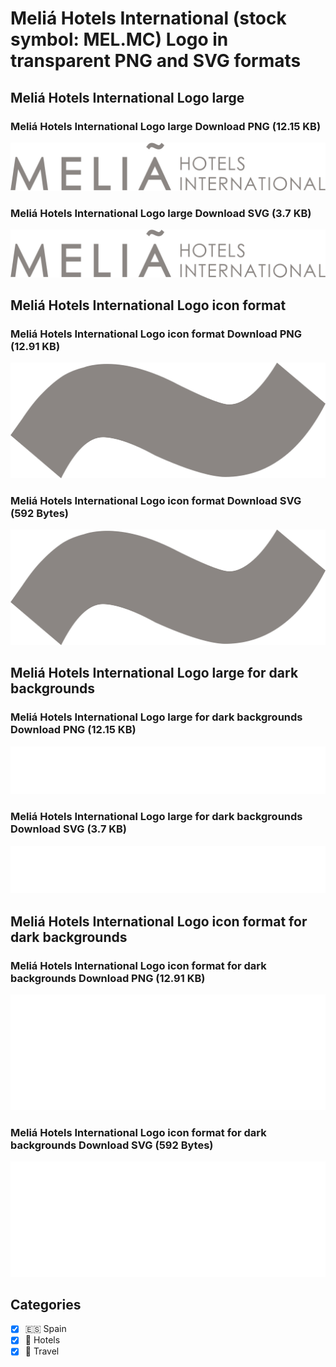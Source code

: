# Meliá Hotels International (stock symbol: MEL.MC) Logo in transparent PNG and SVG formats

## Meliá Hotels International Logo large

### Meliá Hotels International Logo large Download PNG (12.15 KB)

![Meliá Hotels International Logo large Download PNG (12.15 KB)](/img/orig/MEL.MC_BIG-0632a8a9.png)

### Meliá Hotels International Logo large Download SVG (3.7 KB)

![Meliá Hotels International Logo large Download SVG (3.7 KB)](/img/orig/MEL.MC_BIG-fcc84aa7.svg)

## Meliá Hotels International Logo icon format

### Meliá Hotels International Logo icon format Download PNG (12.91 KB)

![Meliá Hotels International Logo icon format Download PNG (12.91 KB)](/img/orig/MEL.MC-7c09e312.png)

### Meliá Hotels International Logo icon format Download SVG (592 Bytes)

![Meliá Hotels International Logo icon format Download SVG (592 Bytes)](/img/orig/MEL.MC-a6ecf336.svg)

## Meliá Hotels International Logo large for dark backgrounds

### Meliá Hotels International Logo large for dark backgrounds Download PNG (12.15 KB)

![Meliá Hotels International Logo large for dark backgrounds Download PNG (12.15 KB)](/img/orig/MEL.MC_BIG.D-a719ae24.png)

### Meliá Hotels International Logo large for dark backgrounds Download SVG (3.7 KB)

![Meliá Hotels International Logo large for dark backgrounds Download SVG (3.7 KB)](/img/orig/MEL.MC_BIG.D-3fc13da6.svg)

## Meliá Hotels International Logo icon format for dark backgrounds

### Meliá Hotels International Logo icon format for dark backgrounds Download PNG (12.91 KB)

![Meliá Hotels International Logo icon format for dark backgrounds Download PNG (12.91 KB)](/img/orig/MEL.MC.D-045127cc.png)

### Meliá Hotels International Logo icon format for dark backgrounds Download SVG (592 Bytes)

![Meliá Hotels International Logo icon format for dark backgrounds Download SVG (592 Bytes)](/img/orig/MEL.MC.D-cbfa091c.svg)



## Categories
- [x] 🇪🇸 Spain
- [x] 🏨 Hotels
- [x] 🌴 Travel
